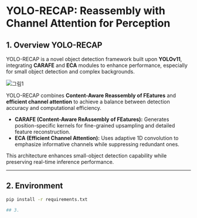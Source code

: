 # YOLO-RECAP: Reassembly with Channel Attention for Perception

## 1. Overview YOLO-RECAP
YOLO-RECAP is a novel object detection framework built upon **YOLOv11**, integrating **CARAFE** and **ECA** modules to enhance performance, especially for small object detection and complex backgrounds.

![그림1](https://github.com/user-attachments/assets/d9db2e55-4bb7-4fac-a25e-38529d3fc081)

YOLO-RECAP combines **Content-Aware Reassembly of FEatures** and **efficient channel attention** to achieve a balance between detection accuracy and computational efficiency.  
- **CARAFE (Content-Aware ReAssembly of FEatures):** Generates position-specific kernels for fine-grained upsampling and detailed feature reconstruction.  
- **ECA (Efficient Channel Attention):** Uses adaptive 1D convolution to emphasize informative channels while suppressing redundant ones.  

This architecture enhances small-object detection capability while preserving real-time inference performance.

---

## 2. Environment
```bash
pip install -r requirements.txt

## 3.
